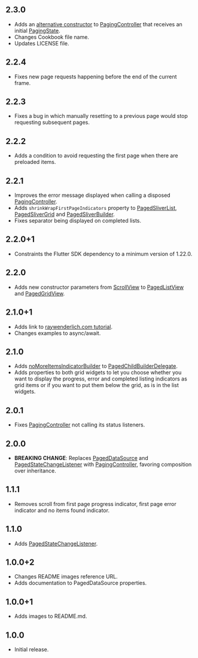 ## 2.3.0

* Adds an [alternative constructor](https://pub.dev/documentation/infinite_scroll_pagination/latest/infinite_scroll_pagination/PagingController/PagingController.fromValue.html) to [PagingController](https://pub.dev/documentation/infinite_scroll_pagination/latest/infinite_scroll_pagination/PagingController-class.html) that receives an initial [PagingState](https://pub.dev/documentation/infinite_scroll_pagination/latest/infinite_scroll_pagination/PagingState-class.html).
* Changes Cookbook file name.
* Updates LICENSE file.

## 2.2.4

* Fixes new page requests happening before the end of the current frame.

## 2.2.3

* Fixes a bug in which manually resetting to a previous page would stop requesting subsequent pages.

## 2.2.2

* Adds a condition to avoid requesting the first page when there are preloaded items.

## 2.2.1

* Improves the error message displayed when calling a disposed [PagingController](https://pub.dev/documentation/infinite_scroll_pagination/latest/infinite_scroll_pagination/PagingController-class.html).
* Adds `shrinkWrapFirstPageIndicators` property to [PagedSliverList](https://pub.dev/documentation/infinite_scroll_pagination/latest/infinite_scroll_pagination/PagedSliverList-class.html), [PagedSliverGrid](https://pub.dev/documentation/infinite_scroll_pagination/latest/infinite_scroll_pagination/PagedSliverGrid-class.html) and [PagedSliverBuilder](https://pub.dev/documentation/infinite_scroll_pagination/latest/infinite_scroll_pagination/PagedSliverBuilder-class.html).
* Fixes separator being displayed on completed lists.

## 2.2.0+1

* Constraints the Flutter SDK dependency to a minimum version of 1.22.0.

## 2.2.0

* Adds new constructor parameters from [ScrollView](https://api.flutter.dev/flutter/widgets/ScrollView-class.html) to [PagedListView](https://pub.dev/documentation/infinite_scroll_pagination/latest/infinite_scroll_pagination/PagedListView-class.html) and [PagedGridView](https://pub.dev/documentation/infinite_scroll_pagination/latest/infinite_scroll_pagination/PagedGridView-class.html).

## 2.1.0+1

* Adds link to [raywenderlich.com tutorial](https://www.raywenderlich.com/265121/infinite-scrolling-pagination-in-flutter).
* Changes examples to async/await.

## 2.1.0

* Adds [noMoreItemsIndicatorBuilder](https://pub.dev/documentation/infinite_scroll_pagination/latest/infinite_scroll_pagination/PagedChildBuilderDelegate/noMoreItemsIndicatorBuilder.html) to [PagedChildBuilderDelegate](https://pub.dev/documentation/infinite_scroll_pagination/latest/infinite_scroll_pagination/PagedChildBuilderDelegate-class.html).
* Adds properties to both grid widgets to let you choose whether you want to display the progress, error and completed listing indicators as grid items or if you want to put them below the grid, as is in the list widgets.

## 2.0.1

* Fixes [PagingController](https://pub.dev/documentation/infinite_scroll_pagination/latest/infinite_scroll_pagination/PagingController-class.html) not calling its status listeners.

## 2.0.0

* **BREAKING CHANGE**: Replaces [PagedDataSource](https://pub.dev/documentation/infinite_scroll_pagination/1.1.1/infinite_scroll_pagination/PagedDataSource-class.html) and [PagedStateChangeListener](https://pub.dev/documentation/infinite_scroll_pagination/1.1.1/infinite_scroll_pagination/PagedStateChangeListener-class.html) with [PagingController](https://pub.dev/documentation/infinite_scroll_pagination/latest/infinite_scroll_pagination/PagingController-class.html), favoring composition over inheritance.

## 1.1.1

* Removes scroll from first page progress indicator, first page error indicator and no items found indicator.

## 1.1.0

* Adds [PagedStateChangeListener](https://pub.dev/documentation/infinite_scroll_pagination/1.1.0/infinite_scroll_pagination/PagedStateChangeListener-class.html).

## 1.0.0+2

* Changes README images reference URL.
* Adds documentation to PagedDataSource properties.

## 1.0.0+1

* Adds images to README.md.

## 1.0.0

* Initial release.
